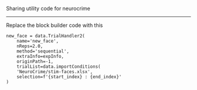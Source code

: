 

Sharing utility code for neurocrime


---

Replace the block builder code with this

```
new_face = data.TrialHandler2(
    name='new_face',
    nReps=2.0, 
    method='sequential', 
    extraInfo=expInfo, 
    originPath=-1, 
    trialList=data.importConditions(
    'NeuroCrime/stim-faces.xlsx', 
    selection=f'{start_index} : {end_index}'
)
```